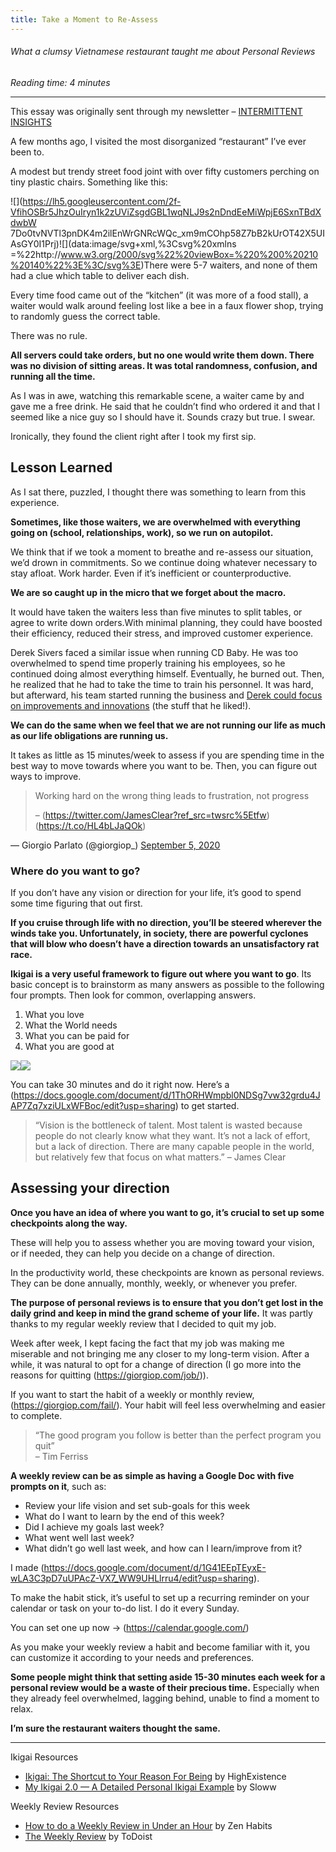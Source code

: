 ```yaml
---
title: Take a Moment to Re-Assess
---
```

###### What a clumsy Vietnamese restaurant taught me about Personal Reviews

*Reading time: 4 minutes*

---

This essay was originally sent through my newsletter – [INTERMITTENT
INSIGHTS](https://giorgiop.com/letters/)

A few months ago, I visited the most disorganized “restaurant” I’ve ever been to.

A modest but trendy street food joint with over fifty customers perching on tiny plastic chairs. Something
like this:

![](https://lh5.googleusercontent.com/2f-VfihOSBr5JhzOuIryn1k2zUViZsgdGBL1wqNLJ9s2nDndEeMiWpjE6SxnTBdXdwbW
7Do0tvNVTl3pnDK4m2ilEnWrGNRcWQc_xm9mCOhp58Z7bB2kUrOT42X5UIAsGY0I1Prj)![](data:image/svg+xml,%3Csvg%20xmlns
=%22http://www.w3.org/2000/svg%22%20viewBox=%220%200%20210%20140%22%3E%3C/svg%3E)There were 5-7 waiters,
and none of them had a clue which table to deliver each dish.

Every time food came out of the “kitchen” (it was more of a food stall), a waiter would walk around
feeling lost like a bee in a faux flower shop, trying to randomly guess the correct table.

There was no rule.

**All servers could take orders, but no one would write them down. There was no division of sitting areas.
It was total randomness, confusion, and running all the time.**

As I was in awe, watching this remarkable scene, a waiter came by and gave me a free drink. He said that
he couldn’t find who ordered it and that I seemed like a nice guy so I should have it. Sounds crazy but
true. I swear.

Ironically, they found the client right after I took my first sip.

## Lesson Learned

As I sat there, puzzled, I thought there was something to learn from this experience.

**Sometimes, like those waiters, we are overwhelmed with everything going on (school, relationships,
work), so we run on autopilot.**

We think that if we took a moment to breathe and re-assess our situation, we’d drown in commitments. So we
continue doing whatever necessary to stay afloat. Work harder. Even if it’s inefficient or
counterproductive.

**We are so caught up in the micro that we forget about the macro.**

It would have taken the waiters less than five minutes to split tables, or agree to write down orders.With
minimal planning, they could have boosted their efficiency, reduced their stress, and improved customer
experience.

Derek Sivers faced a similar issue when running CD Baby. He was too overwhelmed to spend time properly
training his employees, so he continued doing almost everything himself. Eventually, he burned out. Then,
he realized that he had to take the time to train his personnel. It was hard, but afterward, his team
started running the business and [Derek could focus on improvements and
innovations](https://sive.rs/delegate) (the stuff that he liked!).

**We can do the same when we feel that we are not running our life as much as our life obligations are
running us.**

It takes as little as 15 minutes/week to assess if you are spending time in the best way to move towards
where you want to be. Then, you can figure out ways to improve.

> Working hard on the wrong thing leads to frustration, not progress
>
> – (https://twitter.com/JamesClear?ref_src=twsrc%5Etfw) (https://t.co/HL4bLJaQOk)
>
— Giorgio Parlato (@giorgiop\_) [September 5, 2020](https://twitter.com/giorgiop_/status/1302273357606318085?ref_src=twsrc%5Etfw)

### Where do you want to go?

If you don’t have any vision or direction for your life, it’s good to spend some time figuring that out
first.

**If you cruise through life with no direction, you’ll be steered wherever the winds take you.
Unfortunately, in society, there are powerful cyclones that will blow who doesn’t have a direction towards
an unsatisfactory rat race.**

**Ikigai is a very useful framework to figure out where you want to go**. Its basic concept is to
brainstorm as many answers as possible to the following four prompts. Then look for common, overlapping
answers.

1. What you love
2. What the World needs
3. What you can be paid for
4. What you are good at

![](https://lh6.googleusercontent.com/YblT-U3yo4kL0pA7J2xxnsF7KmvHPNEQcM_wXVprgZcrdjmE4FeWS6wW7HTiAwRZB_Dw878IkYdc3R59Hj_6VWj3MuMAuNyrMzDvJeb9xqTOmmnT-y2U1vsH8of9WDHSCcse88h9)![](data:image/svg+xml%3Csvg%20xmlns=%22http://www.w3.org/2000/svg%22%20viewBox=%220%200%20210%20140%22%3E%3C/svg%3E)

You can take 30 minutes and do it right now. Here’s a (https://docs.google.com/document/d/1ThORHWmpbl0NDSg7vw32grdu4JAP7Zq7xziULxWFBoc/edit?usp=sharing) to get started.

> “Vision is the bottleneck of talent. Most talent is wasted because people do not clearly know what they
> want. It’s not a lack of effort, but a lack of direction. There are many capable people in the world, but
> relatively few that focus on what matters.”
> – James Clear

## Assessing your direction

**Once you have an idea of where you want to go, it’s crucial to set up some checkpoints along the way.**

These will help you to assess whether you are moving toward your vision, or if needed, they can help you
decide on a change of direction.

In the productivity world, these checkpoints are known as personal reviews. They can be done annually,
monthly, weekly, or whenever you prefer.

**The purpose of personal reviews is to ensure that you don’t get lost in the daily grind and keep in mind
the grand scheme of your life.** It was partly thanks to my regular weekly review that I decided to quit
my job.

Week after week, I kept facing the fact that my job was making me miserable and not bringing me any closer
to my long-term vision. After a while, it was natural to opt for a change of direction (I go more into the
reasons for quitting (https://giorgiop.com/job/)).

If you want to start the habit of a weekly or monthly review, (https://giorgiop.com/fail/). Your habit
will feel less overwhelming and easier to complete.

> “The good program you follow is better than the perfect program you quit” \
> – Tim Ferriss

**A weekly review can be as simple as having a Google Doc with five prompts on it**, such as:

* Review your life vision and set sub-goals for this week
* What do I want to learn by the end of this week?
* Did I achieve my goals last week?
* What went well last week?
* What didn’t go well last week, and how can I learn/improve from it?

I made (https://docs.google.com/document/d/1G41EEpTEyxE-wLA3C3pD7uUPAcZ-VX7_WW9UHLlrru4/edit?usp=sharing).

To make the habit stick, it’s useful to set up a recurring reminder on your calendar or task on your to-do
list. I do it every Sunday.

You can set one up now → (https://calendar.google.com/)

As you make your weekly review a habit and become familiar with it, you can customize it according to your
needs and preferences.

**Some people might think that setting aside 15-30 minutes each week for a personal review would be a
waste of their precious time.** Especially when they already feel overwhelmed, lagging behind, unable to
find a moment to relax.

**I’m sure the restaurant waiters thought the same.**

---

Ikigai Resources

* [Ikigai: The Shortcut to Your Reason For Being](https://highexistence.com/ikigai/) by HighExistence
* [My Ikigai 2.0 — A Detailed Personal Ikigai Example](https://www.sloww.co/ikigai-example/) by Sloww

Weekly Review Resources

* [How to do a Weekly Review in Under an
Hour](https://zenhabits.net/how-to-do-weekly-review-in-under-hour/) by Zen Habits
* [The Weekly Review](https://todoist.com/productivity-methods/weekly-review) by ToDoist
